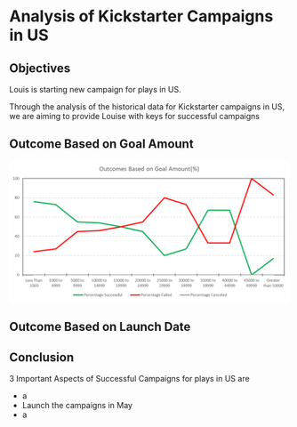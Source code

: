 # Analysis of Kickstarter Campaigns in US

## Objectives
Louis is starting new campaign for plays in US.

Through the analysis of the historical data for Kickstarter campaigns in US, we are aiming to provide Louise with keys for successful campaigns

## Outcome Based on Goal Amount
![01 - Outcome based on goal.png](https://github.com/TaishiMatsuda/kickstarter-analysis/blob/master/01%20-%20Outcome%20based%20on%20goal.png)
## Outcome Based on Launch Date

## Conclusion
3 Important Aspects of Successful Campaigns for plays in US are
 - a
 - Launch the campaigns in May
 - a
